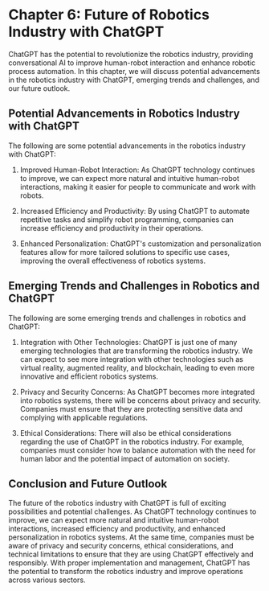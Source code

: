 Chapter 6: Future of Robotics Industry with ChatGPT
===================================================

ChatGPT has the potential to revolutionize the robotics industry, providing conversational AI to improve human-robot interaction and enhance robotic process automation. In this chapter, we will discuss potential advancements in the robotics industry with ChatGPT, emerging trends and challenges, and our future outlook.

Potential Advancements in Robotics Industry with ChatGPT
--------------------------------------------------------

The following are some potential advancements in the robotics industry with ChatGPT:

1. Improved Human-Robot Interaction: As ChatGPT technology continues to improve, we can expect more natural and intuitive human-robot interactions, making it easier for people to communicate and work with robots.

2. Increased Efficiency and Productivity: By using ChatGPT to automate repetitive tasks and simplify robot programming, companies can increase efficiency and productivity in their operations.

3. Enhanced Personalization: ChatGPT's customization and personalization features allow for more tailored solutions to specific use cases, improving the overall effectiveness of robotics systems.

Emerging Trends and Challenges in Robotics and ChatGPT
------------------------------------------------------

The following are some emerging trends and challenges in robotics and ChatGPT:

1. Integration with Other Technologies: ChatGPT is just one of many emerging technologies that are transforming the robotics industry. We can expect to see more integration with other technologies such as virtual reality, augmented reality, and blockchain, leading to even more innovative and efficient robotics systems.

2. Privacy and Security Concerns: As ChatGPT becomes more integrated into robotics systems, there will be concerns about privacy and security. Companies must ensure that they are protecting sensitive data and complying with applicable regulations.

3. Ethical Considerations: There will also be ethical considerations regarding the use of ChatGPT in the robotics industry. For example, companies must consider how to balance automation with the need for human labor and the potential impact of automation on society.

Conclusion and Future Outlook
-----------------------------

The future of the robotics industry with ChatGPT is full of exciting possibilities and potential challenges. As ChatGPT technology continues to improve, we can expect more natural and intuitive human-robot interactions, increased efficiency and productivity, and enhanced personalization in robotics systems. At the same time, companies must be aware of privacy and security concerns, ethical considerations, and technical limitations to ensure that they are using ChatGPT effectively and responsibly. With proper implementation and management, ChatGPT has the potential to transform the robotics industry and improve operations across various sectors.
